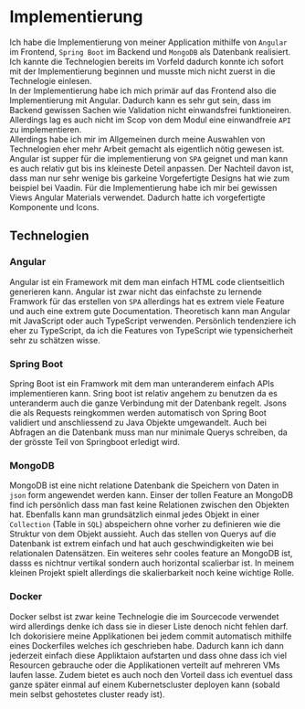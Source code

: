 # Implementierung
Ich habe die Implementierung von meiner Application mithilfe von `Angular` im Frontend, `Spring Boot` im Backend und `MongoDB` als Datenbank realisiert.
Ich kannte die Technelogien bereits im Vorfeld dadurch konnte ich sofort mit der Implementierung beginnen und musste mich nicht zuerst in die Technelogie einlesen. <br/>
In der Implementierung habe ich mich primär auf das Frontend also die Implementierung mit Angular. Dadurch kann es sehr gut sein, dass im Backend gewissen Sachen wie Validation nicht einwandsfrei funktioneiren. Allerdings lag es auch nicht im Scop von dem Modul eine einwandfreie `API` zu implementieren.
<br/>
Allerdings habe ich mir im Allgemeinen durch meine Auswahlen von Technelogien eher mehr Arbeit gemacht als eigentlich nötig gewesen ist. Angular ist supper für die implementierung von `SPA` geignet und man kann es auch relativ gut bis ins kleineste Deteil anpassen. Der Nachteil davon ist, dass man nur sehr wenige bis garkeine Vorgefertigte Designs hat wie zum beispiel bei Vaadin. Für die Implementierung habe ich mir bei gewissen Views Angular Materials verwendet. Dadurch hatte ich vorgefertigte Komponente und Icons. 

## Technelogien

### Angular
Angular ist ein Framework mit dem man einfach HTML code clientseitlich generieren kann. Angular ist zwar nicht das einfachste zu lernende Framwork für das erstellen von `SPA` allerdings hat es extrem viele Feature und auch eine extrem gute Documentation. Theoretisch kann man Angular mit JavaScript oder auch TypeScript verwenden. Persönlich tendenziere ich eher zu TypeScript, da ich die Features von TypeScript wie typensicherheit sehr zu schätzen wisse.

### Spring Boot
Spring Boot ist ein Framwork mit dem man unteranderem einfach APIs implementieren kann. Sring boot ist relativ angehem zu benutzen da es unteranderm auch die ganze Verbindung mit der Datenbank regelt. Jsons die als Requests reingkommen werden automatisch von Spring Boot validiert und anschliessend zu Java Objekte umgewandelt. Auch bei Abfragen an die Datenbank muss man nur minimale Querys schreiben, da der grösste Teil von Springboot erledigt wird.
### MongoDB
MongoDB ist eine nicht relatione Datenbank die Speichern von Daten in `json` form angewendet werden kann. Einser der tollen Feature an MongoDB find ich persönlich dass man fast keine Relationen zwischen den Objekten hat. Ebenfalls kann man grundsätzlich einmal jedes Objekt in einer `Collection` (Table in `SQL`) abspeichern ohne vorher zu definieren wie die Struktur von dem Objekt aussieht. Auch das stellen von Querys auf die Datenbank ist extrem einfach und hat auch geschwindigkeiten wie bei relationalen Datensätzen. Ein weiteres sehr cooles feature an MongoDB ist, dasss es nichtnur vertikal sondern auch horizontal scalierbar ist. In meinem kleinen Projekt spielt allerdings die skalierbarkeit noch keine wichtige Rolle. 

### Docker
Docker selbst ist zwar keine Technelogie die im Sourcecode verwendet wird allerdings denke ich dass sie in dieser Liste denoch nicht fehlen darf. Ich dokorisiere meine Applikationen bei jedem commit automatisch mithilfe eines Dockerfiles welches ich geschrieben habe. Dadurch kann ich dann jederzeit einfach diese Appliktaion aufstarten und dass ohne dass ich viel Resourcen gebrauche oder die Applikationen verteilt auf mehreren VMs laufen lasse. Zudem bietet es auch noch den Vorteil dass ich eventuel dass ganze später einmal auf einem Kubernetscluster deployen kann (sobald mein selbst gehostetes cluster ready ist).
